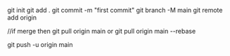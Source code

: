 git init
git add .
git commit -m "first commit"
git branch -M main
git remote add origin <URL>

//if merge then 
git pull origin main or git pull origin main --rebase


git push -u origin main
